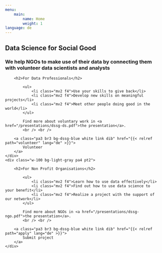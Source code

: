 ```yaml
---
menu:
    main:
        name: Home
        weight: 1
language: de
---
```

<div class="what-we-do w-100 bg-light-gray pa3">
    <h2 class="lh-title f-subheadline white pa1 pl2 pr2 bg-dssg-blue">
    Data Science for Social Good
    </h2>
    <h3 class="lh-copy measure f3 white pa2 bg-dssg-blue">
    We help NGOs to make use of their data by connecting them with volunteer data scientists and analysts
    </h3>
</div>

<div class="calls-to-action flex-ns">
    <div class="w-100 bg-white pa4 pt2">

        <h2>For Data Professionals</h2>

            <ul>
                <li class="mv2 f4">Use your skills to give back</li>
                <li class="mv2 f4">Develop new skills on meaningful projects</li>
                <li class="mv2 f4">Meet other people doing good in the world</li>
            </ul>

            Find more about voluntary work in <a href="/presentations/dssg-ds.pdf">the presentation</a>.
            <br /> <br />

        <a class="pa3 br3 bg-dssg-blue white link dib" href="{{< relref path="volunteer" lang="de" >}}">
            Volunteer
        </a>
    </div>
    <div class="w-100 bg-light-gray pa4 pt2">

        <h2>For Non Profit Organisations</h2>

            <ul>
                <li class="mv2 f4">Learn how to use data effectively</li>
                <li class="mv2 f4">Find out how to use data science to your benefit</li>
                <li class="mv2 f4">Realize a project with the support of our network</li>
            </ul>

            Find more about NGOs in <a href="/presentations/dssg-ngo.pdf">the presentation</a>.
            <br /> <br />

        <a class="pa3 br3 bg-dssg-blue white link dib" href="{{< relref path="apply" lang="de" >}}">
            Submit project
        </a>
    </div>
</div>
